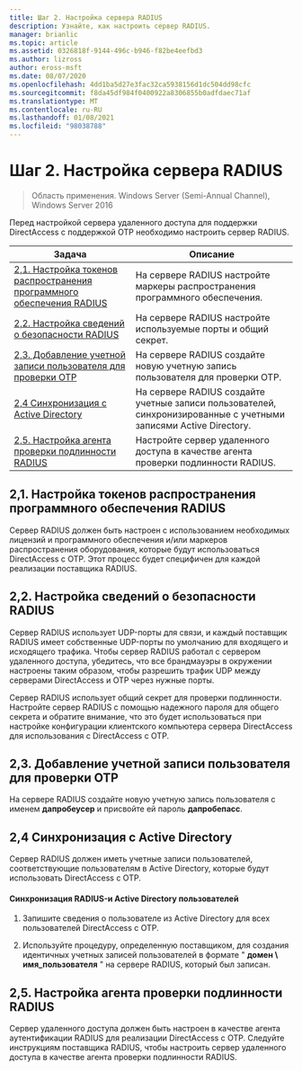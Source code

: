 ```yaml
---
title: Шаг 2. Настройка сервера RADIUS
description: Узнайте, как настроить сервер RADIUS.
manager: brianlic
ms.topic: article
ms.assetid: 0326818f-9144-496c-b946-f82be4eefbd3
ms.author: lizross
author: eross-msft
ms.date: 08/07/2020
ms.openlocfilehash: 4dd1ba5d27e3fac32ca5938156d1dc504dd98cfc
ms.sourcegitcommit: f8da45df984f0400922a8306855b0adfdaec71af
ms.translationtype: MT
ms.contentlocale: ru-RU
ms.lasthandoff: 01/08/2021
ms.locfileid: "98038788"
---
```

# <a name="step-2-configure-the-radius-server"></a>Шаг 2. Настройка сервера RADIUS

>Область применения. Windows Server (Semi-Annual Channel), Windows Server 2016

Перед настройкой сервера удаленного доступа для поддержки DirectAccess с поддержкой OTP необходимо настроить сервер RADIUS.

|Задача|Описание|
|----|--------|
|[2,1. Настройка токенов распространения программного обеспечения RADIUS](#BKMK_1.1)|На сервере RADIUS настройте маркеры распространения программного обеспечения.|
|[2,2. Настройка сведений о безопасности RADIUS](#BKMK_1.2)|На сервере RADIUS настройте используемые порты и общий секрет.|
|[2,3. Добавление учетной записи пользователя для проверки OTP](#BKMK_Probe)|На сервере RADIUS создайте новую учетную запись пользователя для проверки OTP.|
|[2,4 Синхронизация с Active Directory](#BKMK_Active)|На сервере RADIUS создайте учетные записи пользователей, синхронизированные с учетными записями Active Directory.|
|[2,5. Настройка агента проверки подлинности RADIUS](#BKMK_AuthAgent)|Настройте сервер удаленного доступа в качестве агента проверки подлинности RADIUS.|

## <a name="21-configure-the-radius-software-distribution-tokens"></a><a name="BKMK_1.1"></a>2,1. Настройка токенов распространения программного обеспечения RADIUS
Сервер RADIUS должен быть настроен с использованием необходимых лицензий и программного обеспечения и/или маркеров распространения оборудования, которые будут использоваться DirectAccess с OTP. Этот процесс будет специфичен для каждой реализации поставщика RADIUS.

## <a name="22-configure-the-radius-security-information"></a><a name="BKMK_1.2"></a>2,2. Настройка сведений о безопасности RADIUS
Сервер RADIUS использует UDP-порты для связи, и каждый поставщик RADIUS имеет собственные UDP-порты по умолчанию для входящего и исходящего трафика. Чтобы сервер RADIUS работал с сервером удаленного доступа, убедитесь, что все брандмауэры в окружении настроены таким образом, чтобы разрешить трафик UDP между серверами DirectAccess и OTP через нужные порты.

Сервер RADIUS использует общий секрет для проверки подлинности. Настройте сервер RADIUS с помощью надежного пароля для общего секрета и обратите внимание, что это будет использоваться при настройке конфигурации клиентского компьютера сервера DirectAccess для использования с DirectAccess с OTP.

## <a name="23-adding-user-account-for-otp-probing"></a><a name="BKMK_Probe"></a>2,3. Добавление учетной записи пользователя для проверки OTP
На сервере RADIUS создайте новую учетную запись пользователя с именем **дапробеусер** и присвойте ей пароль **дапробепасс**.

## <a name="24-synchronize-with-active-directory"></a><a name="BKMK_Active"></a>2,4 Синхронизация с Active Directory
Сервер RADIUS должен иметь учетные записи пользователей, соответствующие пользователям в Active Directory, которые будут использовать DirectAccess с OTP.

#### <a name="to-synchronize-the-radius-and-active-directory-users"></a>Синхронизация RADIUS-и Active Directory пользователей

1.  Запишите сведения о пользователе из Active Directory для всех пользователей DirectAccess с OTP.

2.  Используйте процедуру, определенную поставщиком, для создания идентичных учетных записей пользователей в формате " **домен \ имя_пользователя** " на сервере RADIUS, который был записан.

## <a name="25-configure-the-radius-authentication-agent"></a><a name="BKMK_AuthAgent"></a>2,5. Настройка агента проверки подлинности RADIUS
Сервер удаленного доступа должен быть настроен в качестве агента аутентификации RADIUS для реализации DirectAccess с OTP. Следуйте инструкциям поставщика RADIUS, чтобы настроить сервер удаленного доступа в качестве агента проверки подлинности RADIUS.



